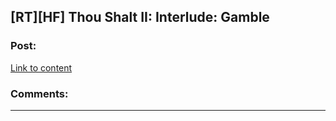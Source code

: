 ## [RT][HF] Thou Shalt II: Interlude: Gamble

### Post:

[Link to content](https://thoushaltserial.wordpress.com/2020/01/30/interlude-gamble/)

### Comments:

---

